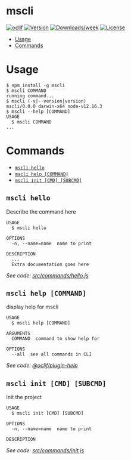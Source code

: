 mscli
=====



[![oclif](https://img.shields.io/badge/cli-oclif-brightgreen.svg)](https://oclif.io)
[![Version](https://img.shields.io/npm/v/mscli.svg)](https://npmjs.org/package/mscli)
[![Downloads/week](https://img.shields.io/npm/dw/mscli.svg)](https://npmjs.org/package/mscli)
[![License](https://img.shields.io/npm/l/mscli.svg)](https://github.com/MShokry/mscli/blob/master/package.json)

<!-- toc -->
* [Usage](#usage)
* [Commands](#commands)
<!-- tocstop -->
# Usage
<!-- usage -->
```sh-session
$ npm install -g mscli
$ mscli COMMAND
running command...
$ mscli (-v|--version|version)
mscli/0.0.0 darwin-x64 node-v12.16.3
$ mscli --help [COMMAND]
USAGE
  $ mscli COMMAND
...
```
<!-- usagestop -->
# Commands
<!-- commands -->
* [`mscli hello`](#mscli-hello)
* [`mscli help [COMMAND]`](#mscli-help-command)
* [`mscli init [CMD] [SUBCMD]`](#mscli-init-cmd-subcmd)

## `mscli hello`

Describe the command here

```
USAGE
  $ mscli hello

OPTIONS
  -n, --name=name  name to print

DESCRIPTION
  ...
  Extra documentation goes here
```

_See code: [src/commands/hello.js](https://github.com/MShokry/mscli/blob/v0.0.0/src/commands/hello.js)_

## `mscli help [COMMAND]`

display help for mscli

```
USAGE
  $ mscli help [COMMAND]

ARGUMENTS
  COMMAND  command to show help for

OPTIONS
  --all  see all commands in CLI
```

_See code: [@oclif/plugin-help](https://github.com/oclif/plugin-help/blob/v3.2.0/src/commands/help.ts)_

## `mscli init [CMD] [SUBCMD]`

Init the project

```
USAGE
  $ mscli init [CMD] [SUBCMD]

OPTIONS
  -n, --name=name  name to print

DESCRIPTION
```

_See code: [src/commands/init.js](https://github.com/MShokry/mscli/blob/v0.0.0/src/commands/init.js)_
<!-- commandsstop -->
